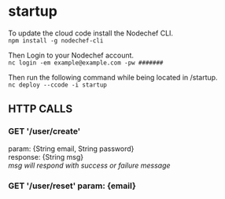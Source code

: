 # startup
To update the cloud code install the Nodechef CLI.  
`npm install -g nodechef-cli`
  
Then Login to your Nodechef account.  
`nc login -em example@example.com -pw #######`  
  
Then run the following command while being located in /startup.  
`nc deploy --ccode -i startup`
  
## **HTTP CALLS**

### GET '/user/create'  
param: {String email, String password}  
response: {String msg}  
*msg will respond with success or failure message*  


### GET '/user/reset' param: {email}

